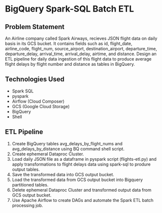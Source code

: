 # BigQuery Spark-SQL Batch ETL

## Problem Statement
An Airline company called Spark Airways, recieves JSON flight data on daily basis in its GCS bucket. It contains fields such as id, flight_date, airline_code, flight_num, source_airport, destination_airport, departure_time, departure_delay, arrival_time, arrival_delay, airtime, and distance. Design an ETL pipeline for daily data ingestion of this flight data to produce average flight delays by flight number and distance as tables in BigQuery. 

## Technologies Used
- Spark SQL
- pyspark
- Airflow (Cloud Composer)
- GCS (Google Cloud Storage)
- BigQuery
- Shell

## ETL Pipeline
1. Create BigQuery tables avg_delays_by_flight_nums and avg_delays_by_distance using BQ command shell script. 
2. Create ephemeral Dataproc Cluster.
3. Load daily JSON file as a dataframe in pyspark script (flights-etl.py) and apply transformations to flight delays data using spark-sql to produre output tables.
4. Save the transformed data into GCS output bucket.
5. Load the transformed data from GCS output bucket into Bigquery partitioned tables.
6. Delete ephemeral Dataproc Cluster and transformed output data from GCS output bucket.
7. Use Apache Airflow to create DAGs and automate the Spark ETL batch processing job.